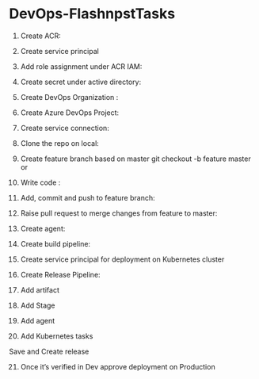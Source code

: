 # DevOps-FlashnpstTasks

1.	Create ACR:
 

 
 

2.	Create service principal

 

3.	Add role assignment under ACR IAM:
 

4.	Create secret under active directory:
 



5.	Create DevOps Organization :

6.	Create Azure DevOps Project:

7.	Create service connection:
 

 
8.	Clone the repo on local:
 
9.	Create feature branch based on master
git checkout -b feature master or 
 

10.	Write code :
  
11.	Add, commit and push to feature branch:

12.	Raise pull request to merge changes from feature to master:

13.	Create agent:
 

14.	Create build pipeline:
 

 

 



 
 
 


        





15.	Create service principal for deployment on Kubernetes cluster
16.	Create Release Pipeline:

17.	Add artifact 
18.	Add Stage
 
19.	Add agent
 
20.	Add Kubernetes tasks

 
 
 
Save and Create release
 
21.	Once it’s verified in Dev approve deployment on Production


